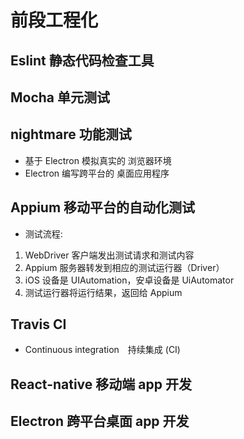 # 前段工程化

## Eslint 静态代码检查工具

## Mocha 单元测试

## nightmare 功能测试

* 基于 Electron 模拟真实的 浏览器环境
* Electron 编写跨平台的 桌面应用程序 

## Appium 移动平台的自动化测试

* 测试流程:
1. WebDriver 客户端发出测试请求和测试内容
2. Appium 服务器转发到相应的测试运行器（Driver）
3. iOS 设备是 UIAutomation，安卓设备是 UiAutomator
4. 测试运行器将运行结果，返回给 Appium

## Travis CI

* Continuous integration　持续集成 (CI)

## React-native 移动端 app 开发

## Electron 跨平台桌面 app 开发